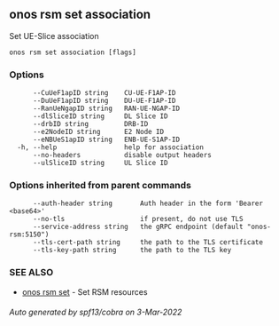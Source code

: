 ## onos rsm set association

Set UE-Slice association

```
onos rsm set association [flags]
```

### Options

```
      --CuUeF1apID string    CU-UE-F1AP-ID
      --DuUeF1apID string    DU-UE-F1AP-ID
      --RanUeNgapID string   RAN-UE-NGAP-ID
      --dlSliceID string     DL Slice ID
      --drbID string         DRB-ID
      --e2NodeID string      E2 Node ID
      --eNBUeS1apID string   ENB-UE-S1AP-ID
  -h, --help                 help for association
      --no-headers           disable output headers
      --ulSliceID string     UL Slice ID
```

### Options inherited from parent commands

```
      --auth-header string       Auth header in the form 'Bearer <base64>'
      --no-tls                   if present, do not use TLS
      --service-address string   the gRPC endpoint (default "onos-rsm:5150")
      --tls-cert-path string     the path to the TLS certificate
      --tls-key-path string      the path to the TLS key
```

### SEE ALSO

* [onos rsm set](onos_rsm_set.md)	 - Set RSM resources

###### Auto generated by spf13/cobra on 3-Mar-2022
